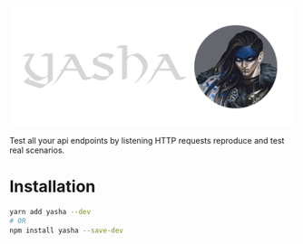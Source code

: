 
<picture>
  <source media="(prefers-color-scheme: dark)" srcset="./doc/yasha-dark.png">
  <source media="(prefers-color-scheme: light)" srcset="./doc/yasha-light.png">
  <img alt="Yasha Logo" src="./doc/yasha-dark.png">
</picture>

Test all your api endpoints by listening HTTP requests reproduce and test real scenarios.

# Installation

```bash 
yarn add yasha --dev
# OR
npm install yasha --save-dev
```
